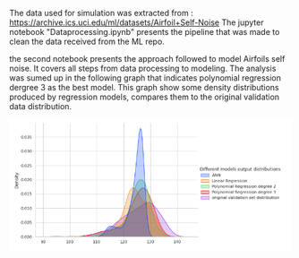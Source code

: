 The data used for simulation was extracted from : 
https://archive.ics.uci.edu/ml/datasets/Airfoil+Self-Noise
The jupyter notebook "Dataprocessing.ipynb" presents the pipeline that was made to clean the data received from the ML repo.

the second notebook presents the approach followed to model Airfoils self noise. It covers all steps from data processing to modeling. The analysis was sumed up in the following graph that indicates polynomial regression dergree 3 as the best model. This graph show some density distributions produced by regression models, compares them to the original validation data distribution.

<img src="graph.png" width="600"/>

